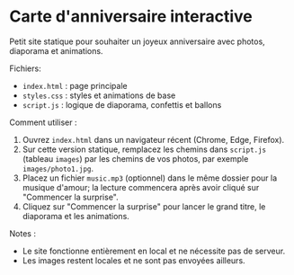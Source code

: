 # Carte d'anniversaire interactive

Petit site statique pour souhaiter un joyeux anniversaire avec photos, diaporama et animations.

Fichiers:
- `index.html` : page principale
- `styles.css` : styles et animations de base
- `script.js` : logique de diaporama, confettis et ballons

Comment utiliser :
1. Ouvrez `index.html` dans un navigateur récent (Chrome, Edge, Firefox).
2. Sur cette version statique, remplacez les chemins dans `script.js` (tableau `images`) par les chemins de vos photos, par exemple `images/photo1.jpg`.
3. Placez un fichier `music.mp3` (optionnel) dans le même dossier pour la musique d'amour; la lecture commencera après avoir cliqué sur "Commencer la surprise".
4. Cliquez sur "Commencer la surprise" pour lancer le grand titre, le diaporama et les animations.

Notes :
- Le site fonctionne entièrement en local et ne nécessite pas de serveur.
- Les images restent locales et ne sont pas envoyées ailleurs.
